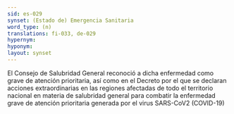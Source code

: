 ```yaml
---
sid: es-029
synset: (Estado de) Emergencia Sanitaria
word_type: (n)
translations: fi-033, de-029
hypernym: 
hyponym: 
layout: synset
---
```

El Consejo de Salubridad General reconoció a dicha enfermedad como grave de atención prioritaria, así como en el Decreto por el que se declaran acciones extraordinarias en las regiones afectadas de todo el territorio nacional en materia de salubridad general para combatir la enfermedad grave de atención prioritaria generada por el virus SARS-CoV2 (COVID-19)